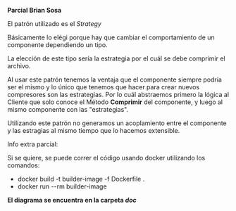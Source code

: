 **Parcial Brian Sosa**

El patrón utilizado es el *Strategy*

Básicamente lo elégi porque hay que cambiar el comportamiento de un componente dependiendo un tipo.

La elección de este tipo sería la estrategia por el cuál se debe comprimir el archivo.

Al usar este patrón tenemos la ventaja que el componente siempre podría ser el mismo y lo único que tenemos que hacer para crear nuevos compresores son las estrategias. Por lo cuál abstraemos primero la lógica al Cliente que solo conoce el Método **Comprimir** del componente, y luego al mismo componente con las "estrategias".

Utilizando este patrón no generamos un acoplamiento entre el componente y las estragias al mismo tiempo que lo hacemos extensible.

Info extra parcial:

Si se quiere, se puede correr el código usando docker utilizando los comandos:
- docker build -t builder-image -f Dockerfile .
- docker run --rm builder-image

**El diagrama se encuentra en la carpeta *doc***
